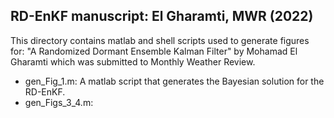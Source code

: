 ## RD-EnKF manuscript: El Gharamti, MWR (2022)

This directory contains matlab and shell scripts used 
to generate figures for: 
"A Randomized Dormant Ensemble Kalman Filter" 
by Mohamad El Gharamti
which was submitted to Monthly Weather Review.

- gen_Fig_1.m: A matlab script that generates the Bayesian solution for the RD-EnKF.
- gen_Figs_3_4.m:  

